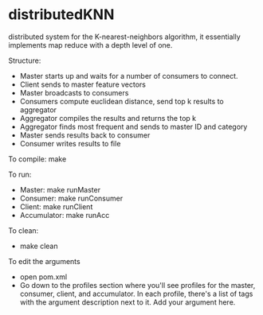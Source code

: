 distributedKNN
==============

distributed system for the K-nearest-neighbors algorithm, it essentially implements map reduce with a depth level of one.

Structure:

- Master starts up and waits for a number of consumers to connect.
- Client sends to master feature vectors
- Master broadcasts to consumers
- Consumers compute euclidean distance, send top k results to aggregator
- Aggregator compiles the results and returns the top k
- Aggregator finds most frequent and sends to master ID and category
- Master sends results back to consumer
- Consumer writes results to file

To compile:
make

To run:
- Master: make runMaster
- Consumer: make runConsumer
- Client: make runClient
- Accumulator: make runAcc

To clean:
- make clean

To edit the arguments 
- open pom.xml
- Go down to the profiles section where you'll see profiles for the master, consumer, client, and accumulator. In each profile, there's a list of <argument></argument> tags with the argument description next to it. Add your argument here.

